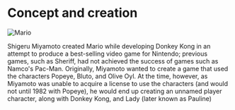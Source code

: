 
<!DOCTYPE HTML>
<html lang="en">
<head>
  <meta charset="UTF-8">
  <meta name="viewport" content="width=device-width, initial-scale=1">
  <link rel="stylesheet" type="text/css" href="style.css">
  <title>Mario</title>
</head>
<body>
  <div id="hearder_wieght">
  <h1>Concept and creation</h1>    

  <img id="mario" src="https://upload.wikimedia.org/wikipedia/en/a/a9/MarioNSMBUDeluxe.png" alt="Mario" >
  <p>Shigeru Miyamoto created Mario while developing Donkey Kong in an attempt to produce a best-selling video game for Nintendo; previous games, such as Sheriff, had not achieved the success of games such as Namco's Pac-Man. Originally, Miyamoto wanted to create a game that used the characters Popeye, Bluto, and Olive Oyl. At the time, however, as Miyamoto was unable to acquire a license to use the characters (and would not until 1982 with Popeye), he would end up creating an unnamed player character, along with Donkey Kong, and Lady (later known as Pauline)</p>
  </div>
  
</body>
</html>

